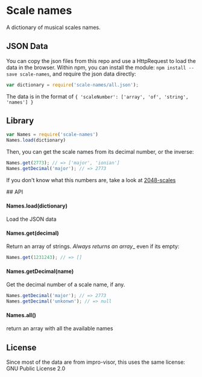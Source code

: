 # Scale names

A dictionary of musical scales names.

## JSON Data

You can copy the json files from this repo and use a HttpRequest to load the data in the browser.
Within npm, you can install the module: `npm install --save scale-names`, and require the json data directly:

```js
var dictionary = require('scale-names/all.json');
```

The data is in the format of `{ 'scaleNumber': ['array', 'of', 'string', 'names'] }`

## Library

```js
var Names = require('scale-names')
Names.load(dictionary)
```

Then, you can get the scale names from its decimal number, or the inverse:

```js
Names.get(2773); // => ['major', 'ionian']
Names.getDecimal('major'); // => 2773
```

If you don't know what this numbers are, take a look at [2048-scales](http://github.com/danigb/2048-scales)

## API

#### Names.load(dictionary)

Load the JSON data

#### Names.get(decimal)

Return an array of strings. _Always returns an array__ even if its empty:

```js
Names.get(1231243); // => []
```

#### Names.getDecimal(name)

Get the decimal number of a scale name, if any.

```js
Names.getDecimal('major'); // => 2773
Names.getDecimal('unkonwn'); // => null
```

#### Names.all()

return an array with all the available names

## License

Since most of the data are from impro-visor, this uses the same license:
GNU Public License 2.0
